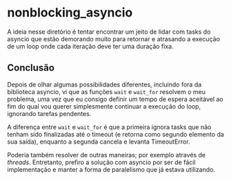 # nonblocking_asyncio

A ideia nesse diretório é tentar encontrar um jeito de lidar com tasks do
asyncio que estão demorando muito para retornar e atrasando a execução de um
loop onde cada iteração deve ter uma duração fixa.

## Conclusão

Depois de olhar algumas possibilidades diferentes, incluindo fora da biblioteca
asyncio, vi que as funções `wait` e `wait_for` resolvem o meu problema, uma vez
que eu consigo definir um tempo de espera aceitável ao fim do qual vou querer
simplesmente continuar a execução do loop, ignorando tarefas pendentes.

A diferença entre `wait` e `wait_for` é que a primeira ignora tasks que não
tenham sido finalizadas até o timeout (e retorna como segundo elemento da sua
saída), enquanto a segunda cancela e levanta TimeoutError.

Poderia também resolver de outras maneiras; por exemplo através de *threads*.
Entretanto, prefiro a solução com asyncio por ser de fácil implementação e
manter a forma de paralelismo que já estava utilizando.
